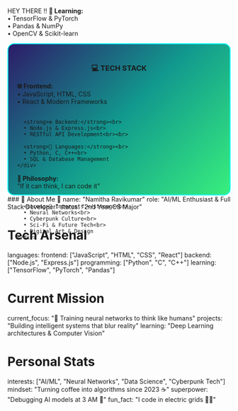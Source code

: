 HEY THERE !!
<strong>🚀 Learning:</strong><br>
      • TensorFlow & PyTorch<br>
      • Pandas & NumPy<br>
      • OpenCV & Scikit-learn
    </div>
  </div>
</td>
<td width="50%" valign="top">
  <div style="background: linear-gradient(135deg, #2d1b69, #11998e, #38ef7d); padding: 20px; border-radius: 15px; border: 2px solid #00FFFF; height: 300px;">
    <h3 align="center">💻 TECH STACK</h3>
    <div align="left">
      <strong>🌐 Frontend:</strong><br>
      • JavaScript, HTML, CSS<br>
      • React & Modern Frameworks<br><br>
      
      <strong>⚙️ Backend:</strong><br>
      • Node.js & Express.js<br>
      • RESTful API Development<br><br>
      
      <strong>🔧 Languages:</strong><br>
      • Python, C, C++<br>
      • SQL & Database Management
    </div>
  </div>
</td>
<strong>💭 Philosophy:</strong><br>
      "If it can think, I can code it"<br><br>
      
      <strong>🌌 Interests:</strong><br>
      • Neural Networks<br>
      • Cyberpunk Culture<br>
      • Sci-Fi & Future Tech<br>
      • Digital Art & Design
    </div>
  </div>
</td>
### 🌟 About Me 🌟
name: "Namitha Ravikumar"
role: "AI/ML Enthusiast & Full Stack Developer"
status: "2nd Year CS Major"

# Tech Arsenal
languages: 
  frontend: ["JavaScript", "HTML", "CSS", "React"]
  backend: ["Node.js", "Express.js"]
  programming: ["Python", "C", "C++"]
  learning: ["TensorFlow", "PyTorch", "Pandas"]

# Current Mission
current_focus: "🔮 Training neural networks to think like humans"
projects: "Building intelligent systems that blur reality"
learning: "Deep Learning architectures & Computer Vision"

# Personal Stats
interests: ["AI/ML", "Neural Networks", "Data Science", "Cyberpunk Tech"]
mindset: "Turning coffee into algorithms since 2023 ☕"
superpower: "Debugging AI models at 3 AM 🌙"
fun_fact: "I code in electric grids 💜🌌"
